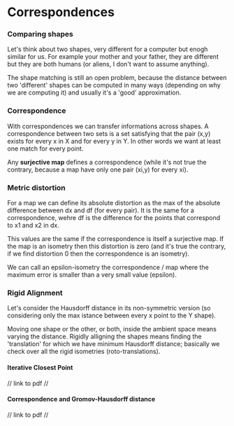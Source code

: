# Correspondences

### Comparing shapes

Let's think about two shapes, very different for a computer but enogh similar for us. For example your mother and your father, they are different but they are both humans (or aliens, I don't want to assume anything).

The shape matching is still an open problem, because the distance between two 'different' shapes can be computed in many ways (depending on why we are computing it) and usually it's a 'good' approximation. 

### Correspondence

With correspondences we can transfer informations across shapes. A correspondence between two sets is a set satisfying that the pair (x,y) exists for every x in X and for every y in Y. In other words we want at least one match for every point.

Any **surjective map** defines a correspondence (while it's not true the contrary, because a map have only one pair (xi,y) for every xi). 

### Metric distortion

For a map we can define its absolute distortion as the max of the absolute difference between dx and df (for every pair). It is the same for a correspondence, wehre df is the difference for the points that correspond to x1 and x2 in dx. 

This values are the same if the correspondence is itself a surjective map. If the map is an isometry then this distortion is zero (and it's true the contrary, if we find distortion 0 then the correspondence is an isometry).

We can call an epsilon-isometry the correspondence / map where the maximum error is smaller than a very small value (epsilon).

### Rigid Alignment

Let's consider the Hausdorff distance in its non-symmetric version (so considering only the max istance between every x point to the Y shape). 

Moving one shape or the other, or both, inside the ambient space means varying the distance. Rigidly alligning the shapes means finding the 'translation' for which we have minimum Hausdorff distance; basically we check over all the rigid isometries (roto-translations).

#### Iterative Closest Point

// link to pdf //

#### Correspondence and Gromov-Hausdorff distance

// link to pdf //

